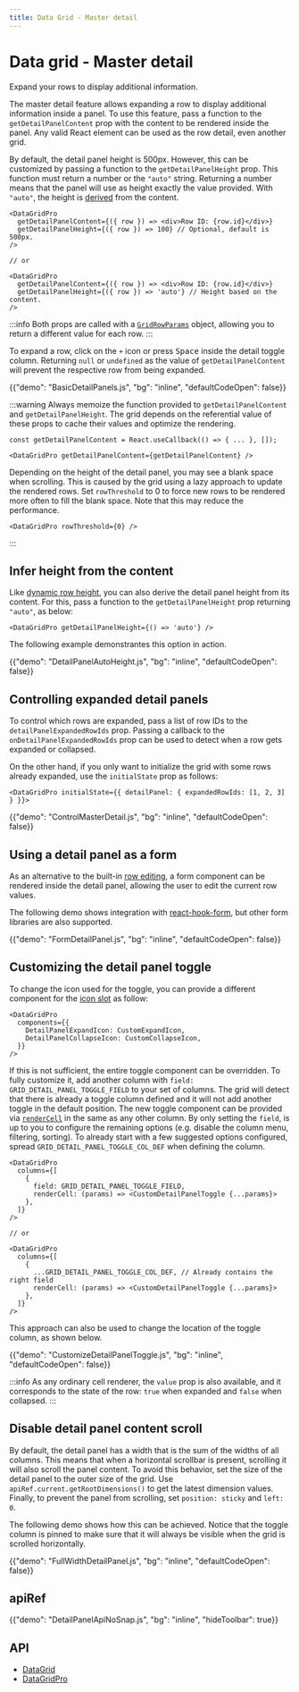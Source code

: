 ```yaml
---
title: Data Grid - Master detail
---
```


# Data grid - Master detail [<span class="plan-pro"></span>](https://mui.com/store/items/mui-x-pro/)

<p class="description">Expand your rows to display additional information.</p>

The master detail feature allows expanding a row to display additional information inside a panel.
To use this feature, pass a function to the `getDetailPanelContent` prop with the content to be rendered inside the panel.
Any valid React element can be used as the row detail, even another grid.

By default, the detail panel height is 500px.
However, this can be customized by passing a function to the `getDetailPanelHeight` prop.
This function must return a number or the `"auto"` string.
Returning a number means that the panel will use as height exactly the value provided.
With `"auto"`, the height is [derived](#infer-height-from-the-content) from the content.

```tsx
<DataGridPro
  getDetailPanelContent={({ row }) => <div>Row ID: {row.id}</div>}
  getDetailPanelHeight={({ row }) => 100} // Optional, default is 500px.
/>

// or

<DataGridPro
  getDetailPanelContent={({ row }) => <div>Row ID: {row.id}</div>}
  getDetailPanelHeight={({ row }) => 'auto'} // Height based on the content.
/>
```

:::info
Both props are called with a [`GridRowParams`](/x/api/data-grid/grid-row-params/) object, allowing you to return a different value for each row.
:::

To expand a row, click on the `+` icon or press <kbd class="key">Space</kbd> inside the detail toggle column.
Returning `null` or `undefined` as the value of `getDetailPanelContent` will prevent the respective row from being expanded.

{{"demo": "BasicDetailPanels.js", "bg": "inline", "defaultCodeOpen": false}}

:::warning
Always memoize the function provided to `getDetailPanelContent` and `getDetailPanelHeight`.
The grid depends on the referential value of these props to cache their values and optimize the rendering.

```tsx
const getDetailPanelContent = React.useCallback(() => { ... }, []);

<DataGridPro getDetailPanelContent={getDetailPanelContent} />
```

Depending on the height of the detail panel, you may see a blank space when scrolling.
This is caused by the grid using a lazy approach to update the rendered rows.
Set `rowThreshold` to 0 to force new rows to be rendered more often to fill the blank space.
Note that this may reduce the performance.

```tsx
<DataGridPro rowThreshold={0} />
```

:::

## Infer height from the content

Like [dynamic row height](/x/react-data-grid/rows/#dynamic-row-height), you can also derive the detail panel height from its content.
For this, pass a function to the `getDetailPanelHeight` prop returning `"auto"`, as below:

```tsx
<DataGridPro getDetailPanelHeight={() => 'auto'} />
```

The following example demonstrantes this option in action.

{{"demo": "DetailPanelAutoHeight.js", "bg": "inline", "defaultCodeOpen": false}}

## Controlling expanded detail panels

To control which rows are expanded, pass a list of row IDs to the `detailPanelExpandedRowIds` prop.
Passing a callback to the `onDetailPanelExpandedRowIds` prop can be used to detect when a row gets expanded or collapsed.

On the other hand, if you only want to initialize the grid with some rows already expanded, use the `initialState` prop as follows:

```tsx
<DataGridPro initialState={{ detailPanel: { expandedRowIds: [1, 2, 3] } }}>
```

{{"demo": "ControlMasterDetail.js", "bg": "inline", "defaultCodeOpen": false}}

## Using a detail panel as a form

As an alternative to the built-in [row editing](/x/react-data-grid/editing/#row-editing), a form component can be rendered inside the detail panel, allowing the user to edit the current row values.

The following demo shows integration with [react-hook-form](https://react-hook-form.com/), but other form libraries are also supported.

{{"demo": "FormDetailPanel.js", "bg": "inline", "defaultCodeOpen": false}}

## Customizing the detail panel toggle

To change the icon used for the toggle, you can provide a different component for the [icon slot](/x/react-data-grid/components/#icons) as follow:

```tsx
<DataGridPro
  components={{
    DetailPanelExpandIcon: CustomExpandIcon,
    DetailPanelCollapseIcon: CustomCollapseIcon,
  }}
/>
```

If this is not sufficient, the entire toggle component can be overridden.
To fully customize it, add another column with `field: GRID_DETAIL_PANEL_TOGGLE_FIELD` to your set of columns.
The grid will detect that there is already a toggle column defined and it will not add another toggle in the default position.
The new toggle component can be provided via [`renderCell`](/x/react-data-grid/column-definition/#rendering-cells) in the same as any other column.
By only setting the `field`, is up to you to configure the remaining options (e.g. disable the column menu, filtering, sorting).
To already start with a few suggested options configured, spread `GRID_DETAIL_PANEL_TOGGLE_COL_DEF` when defining the column.

```tsx
<DataGridPro
  columns={[
    {
      field: GRID_DETAIL_PANEL_TOGGLE_FIELD,
      renderCell: (params) => <CustomDetailPanelToggle {...params}>
    },
  ]}
/>

// or

<DataGridPro
  columns={[
    {
      ...GRID_DETAIL_PANEL_TOGGLE_COL_DEF, // Already contains the right field
      renderCell: (params) => <CustomDetailPanelToggle {...params}>
    },
  ]}
/>
```

This approach can also be used to change the location of the toggle column, as shown below.

{{"demo": "CustomizeDetailPanelToggle.js", "bg": "inline", "defaultCodeOpen": false}}

:::info
As any ordinary cell renderer, the `value` prop is also available, and it corresponds to the state of the row: `true` when expanded and `false` when collapsed.
:::

## Disable detail panel content scroll

By default, the detail panel has a width that is the sum of the widths of all columns.
This means that when a horizontal scrollbar is present, scrolling it will also scroll the panel content.
To avoid this behavior, set the size of the detail panel to the outer size of the grid.
Use `apiRef.current.getRootDimensions()` to get the latest dimension values.
Finally, to prevent the panel from scrolling, set `position: sticky` and `left: 0`.

The following demo shows how this can be achieved.
Notice that the toggle column is pinned to make sure that it will always be visible when the grid is scrolled horizontally.

{{"demo": "FullWidthDetailPanel.js", "bg": "inline", "defaultCodeOpen": false}}

## apiRef

{{"demo": "DetailPanelApiNoSnap.js", "bg": "inline", "hideToolbar": true}}

## API

- [DataGrid](/x/api/data-grid/data-grid/)
- [DataGridPro](/x/api/data-grid/data-grid-pro/)
